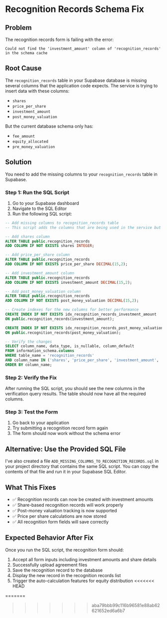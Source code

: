 # Recognition Records Schema Fix

## Problem
The recognition records form is failing with the error:
```
Could not find the 'investment_amount' column of 'recognition_records' in the schema cache
```

## Root Cause
The `recognition_records` table in your Supabase database is missing several columns that the application code expects. The service is trying to insert data with these columns:
- `shares`
- `price_per_share` 
- `investment_amount`
- `post_money_valuation`

But the current database schema only has:
- `fee_amount`
- `equity_allocated`
- `pre_money_valuation`

## Solution
You need to add the missing columns to your `recognition_records` table in Supabase.

### Step 1: Run the SQL Script
1. Go to your Supabase dashboard
2. Navigate to the SQL Editor
3. Run the following SQL script:

```sql
-- Add missing columns to recognition_records table
-- This script adds the columns that are being used in the service but missing from the schema

-- Add shares column
ALTER TABLE public.recognition_records 
ADD COLUMN IF NOT EXISTS shares INTEGER;

-- Add price_per_share column
ALTER TABLE public.recognition_records 
ADD COLUMN IF NOT EXISTS price_per_share DECIMAL(15,2);

-- Add investment_amount column
ALTER TABLE public.recognition_records 
ADD COLUMN IF NOT EXISTS investment_amount DECIMAL(15,2);

-- Add post_money_valuation column
ALTER TABLE public.recognition_records 
ADD COLUMN IF NOT EXISTS post_money_valuation DECIMAL(15,2);

-- Create indexes for the new columns for better performance
CREATE INDEX IF NOT EXISTS idx_recognition_records_investment_amount 
ON public.recognition_records(investment_amount);

CREATE INDEX IF NOT EXISTS idx_recognition_records_post_money_valuation 
ON public.recognition_records(post_money_valuation);

-- Verify the changes
SELECT column_name, data_type, is_nullable, column_default 
FROM information_schema.columns 
WHERE table_name = 'recognition_records' 
AND column_name IN ('shares', 'price_per_share', 'investment_amount', 'post_money_valuation')
ORDER BY column_name;
```

### Step 2: Verify the Fix
After running the SQL script, you should see the new columns in the verification query results. The table should now have all the required columns.

### Step 3: Test the Form
1. Go back to your application
2. Try submitting a recognition record form again
3. The form should now work without the schema error

## Alternative: Use the Provided SQL File
I've also created a file `ADD_MISSING_COLUMNS_TO_RECOGNITION_RECORDS.sql` in your project directory that contains the same SQL script. You can copy the contents of that file and run it in your Supabase SQL Editor.

## What This Fixes
- ✅ Recognition records can now be created with investment amounts
- ✅ Share-based recognition records will work properly
- ✅ Post-money valuation tracking is now supported
- ✅ Price per share calculations are now stored
- ✅ All recognition form fields will save correctly

## Expected Behavior After Fix
Once you run the SQL script, the recognition form should:
1. Accept all form inputs including investment amounts and share details
2. Successfully upload agreement files
3. Save the recognition record to the database
4. Display the new record in the recognition records list
5. Trigger the auto-calculation features for equity distribution
<<<<<<< HEAD

=======
>>>>>>> aba79bbb99c116b96581e88ab62621652ed6a6b7
